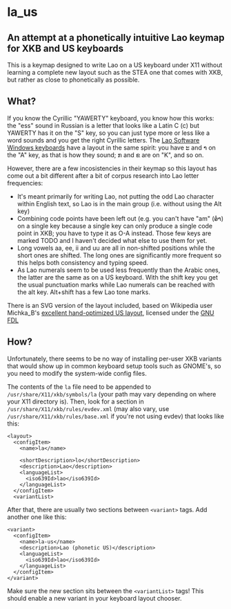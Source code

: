 # la_us

## An attempt at a phonetically intuitive Lao keymap for XKB and US keyboards

This is a keymap designed to write Lao on a US keyboard under X11 without
learning a complete new layout such as the STEA one that comes with XKB, but
rather as close to phonetically as possible. 

## What?

If you know the Cyrillic "YAWERTY" keyboard, you know how this works: the "ess"
sound in Russian is a letter that looks like a Latin C (с) but YAWERTY has it
on the "S" key, so you can just type more or less like a word sounds and you
get the right Cyrillic letters. The [Lao Software Windows
keyboards](http://www.laosoftware.com/include/lus.jpg) have a layout in the
same spirit: you have ະ and າ on the "A" key, as that is how they sound; ກ and
ຂ are on "K", and so on.

However, there are a few incosistencies in their keymap so this layout has come
out a bit different after a bit of corpus research into Lao letter frequencies:

* It's meant primarily for writing Lao, not putting the odd Lao character within
  English text, so Lao is in the main group (i.e. without using the Alt key)
* Combining code points have been left out (e.g. you can't have "am" (ອໍາ) on a
  single key because a single key can only produce a single code point in XKB;
  you have to type it as O-A instead. Those few keys are marked TODO and I
  haven't decided what else to use them for yet.
* Long vowels aa, ee, ii and uu are all in non-shifted positions while the short
  ones are shifted. The long ones are significantly more frequent so this helps
  both consistency and typing speed.
* As Lao numerals seem to be used less frequently than the Arabic ones, the
  latter are the same as on a US keyboard. With the shift key you get the usual
  punctuation marks while Lao numerals can be reached with the alt key.
  Alt+shift has a few Lao tone marks.

There is an SVG version of the layout included, based on Wikipedia user
Michka_B's [excellent hand-optimized US
layout](https://commons.wikimedia.org/wiki/File:KB_USA-standard.svg), licensed
under the [GNU FDL](https://gnu.org/licenses/fdl.html)

## How?

Unfortunately, there seems to be no way of installing per-user XKB variants
that would show up in common keyboard setup tools such as GNOME's, so you need
to modify the system-wide config files.

The contents of the `la` file need to be appended to
`/usr/share/X11/xkb/symbols/la` (your path may vary depending on where your X11
directory is). Then, look for a section in `/usr/share/X11/xkb/rules/evdev.xml`
(may also vary, use `/usr/share/X11/xkb/rules/base.xml` if you're not using
evdev) that looks like this:

    <layout>
      <configItem>
        <name>la</name>

        <shortDescription>lo</shortDescription>
        <description>Lao</description>
        <languageList>
          <iso639Id>lao</iso639Id>
        </languageList>
      </configItem>
      <variantList>
 
After that, there are usually two sections between `<variant>` tags. Add
another one like this:

    <variant>
      <configItem>
        <name>la-us</name>
        <description>Lao (phonetic US)</description>
        <languageList>
          <iso639Id>lao</iso639Id>
        </languageList>
      </configItem>
    </variant>
 
Make sure the new section sits between the `<variantList>` tags! This should enable a new variant in your keyboard layout chooser.
